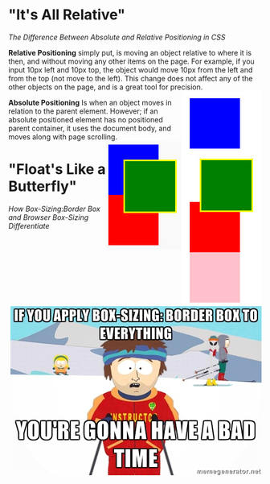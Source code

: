 # "It's All Relative"
*The Difference Between Absolute and Relative Positioning in CSS*  

**Relative Positioning** simply put, is moving an object relative to where it is then, and without moving any other items on the page.  For example, if you input 10px left and 10px top, the object would move 10px from the left and from the top (not move to the left). This change does not affect any of the other objects on the page, and is a great tool for precision.
<img style="float: right;" src="https://github.com/CandaceMalfoy/bloc/blob/master/position-relative.jpg">


**Absolute Positioning** Is when an object moves in relation to the parent element. However; if an absolute positioned element has no positioned parent container, it uses the document body, and moves along with page scrolling.
<img style="float: right;" src="https://github.com/CandaceMalfoy/bloc/blob/master/position-absolute.jpeg">


# "Float's Like a Butterfly"
*How Box-Sizing:Border Box and Browser Box-Sizing Differentiate*

<img style="float: right;" src="https://github.com/CandaceMalfoy/bloc/blob/master/box-sizing.jpg">
